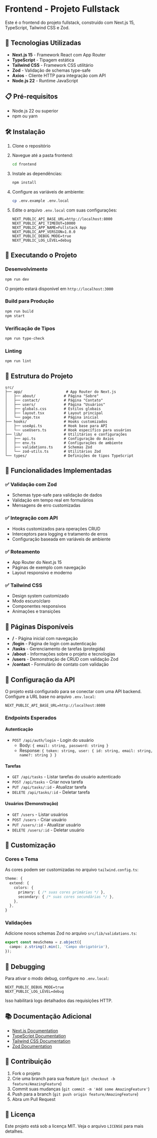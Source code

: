 # Frontend - Projeto Fullstack

Este é o frontend do projeto fullstack, construído com Next.js 15, TypeScript, Tailwind CSS e Zod.

## 🚀 Tecnologias Utilizadas

- **Next.js 15** - Framework React com App Router
- **TypeScript** - Tipagem estática
- **Tailwind CSS** - Framework CSS utilitário
- **Zod** - Validação de schemas type-safe
- **Axios** - Cliente HTTP para integração com API
- **Node.js 22** - Runtime JavaScript

## 📋 Pré-requisitos

- Node.js 22 ou superior
- npm ou yarn

## 🛠️ Instalação

1. Clone o repositório
2. Navegue até a pasta frontend:
   ```bash
   cd frontend
   ```

3. Instale as dependências:
   ```bash
   npm install
   ```

4. Configure as variáveis de ambiente:
   ```bash
   cp .env.example .env.local
   ```

5. Edite o arquivo `.env.local` com suas configurações:
   ```env
   NEXT_PUBLIC_API_BASE_URL=http://localhost:8000
   NEXT_PUBLIC_API_TIMEOUT=10000
   NEXT_PUBLIC_APP_NAME=Fullstack App
   NEXT_PUBLIC_APP_VERSION=1.0.0
   NEXT_PUBLIC_DEBUG_MODE=true
   NEXT_PUBLIC_LOG_LEVEL=debug
   ```

## 🚀 Executando o Projeto

### Desenvolvimento
```bash
npm run dev
```

O projeto estará disponível em `http://localhost:3000`

### Build para Produção
```bash
npm run build
npm start
```

### Verificação de Tipos
```bash
npm run type-check
```

### Linting
```bash
npm run lint
```

## 📁 Estrutura do Projeto

```
src/
├── app/                    # App Router do Next.js
│   ├── about/             # Página "Sobre"
│   ├── contact/           # Página "Contato"
│   ├── users/             # Página "Usuários"
│   ├── globals.css        # Estilos globais
│   ├── layout.tsx         # Layout principal
│   └── page.tsx           # Página inicial
├── hooks/                 # Hooks customizados
│   ├── useApi.ts          # Hook base para API
│   └── useUsers.ts        # Hook específico para usuários
├── lib/                   # Utilitários e configurações
│   ├── api.ts             # Configuração do Axios
│   ├── env.ts             # Configurações de ambiente
│   ├── validations.ts     # Schemas Zod
│   └── zod-utils.ts       # Utilitários Zod
└── types/                 # Definições de tipos TypeScript
```

## 🔧 Funcionalidades Implementadas

### ✅ Validação com Zod
- Schemas type-safe para validação de dados
- Validação em tempo real em formulários
- Mensagens de erro customizadas

### ✅ Integração com API
- Hooks customizados para operações CRUD
- Interceptors para logging e tratamento de erros
- Configuração baseada em variáveis de ambiente

### ✅ Roteamento
- App Router do Next.js 15
- Páginas de exemplo com navegação
- Layout responsivo e moderno

### ✅ Tailwind CSS
- Design system customizado
- Modo escuro/claro
- Componentes responsivos
- Animações e transições

## 📄 Páginas Disponíveis

- **/** - Página inicial com navegação
- **/login** - Página de login com autenticação
- **/tasks** - Gerenciamento de tarefas (protegida)
- **/about** - Informações sobre o projeto e tecnologias
- **/users** - Demonstração de CRUD com validação Zod
- **/contact** - Formulário de contato com validação

## 🔌 Configuração da API

O projeto está configurado para se conectar com uma API backend. Configure a URL base no arquivo `.env.local`:

```env
NEXT_PUBLIC_API_BASE_URL=http://localhost:8000
```

### Endpoints Esperados

#### Autenticação
- `POST /api/auth/login` - Login do usuário
  - Body: `{ email: string, password: string }`
  - Response: `{ token: string, user: { id: string, email: string, name?: string } }`

#### Tarefas
- `GET /api/tasks` - Listar tarefas do usuário autenticado
- `POST /api/tasks` - Criar nova tarefa
- `PUT /api/tasks/:id` - Atualizar tarefa
- `DELETE /api/tasks/:id` - Deletar tarefa

#### Usuários (Demonstração)
- `GET /users` - Listar usuários
- `POST /users` - Criar usuário
- `PUT /users/:id` - Atualizar usuário
- `DELETE /users/:id` - Deletar usuário

## 🎨 Customização

### Cores e Tema
As cores podem ser customizadas no arquivo `tailwind.config.ts`:

```typescript
theme: {
  extend: {
    colors: {
      primary: { /* suas cores primárias */ },
      secondary: { /* suas cores secundárias */ },
    },
  },
}
```

### Validações
Adicione novos schemas Zod no arquivo `src/lib/validations.ts`:

```typescript
export const meuSchema = z.object({
  campo: z.string().min(1, 'Campo obrigatório'),
});
```

## 🐛 Debugging

Para ativar o modo debug, configure no `.env.local`:

```env
NEXT_PUBLIC_DEBUG_MODE=true
NEXT_PUBLIC_LOG_LEVEL=debug
```

Isso habilitará logs detalhados das requisições HTTP.

## 📚 Documentação Adicional

- [Next.js Documentation](https://nextjs.org/docs)
- [TypeScript Documentation](https://www.typescriptlang.org/docs/)
- [Tailwind CSS Documentation](https://tailwindcss.com/docs)
- [Zod Documentation](https://zod.dev/)

## 🤝 Contribuição

1. Fork o projeto
2. Crie uma branch para sua feature (`git checkout -b feature/AmazingFeature`)
3. Commit suas mudanças (`git commit -m 'Add some AmazingFeature'`)
4. Push para a branch (`git push origin feature/AmazingFeature`)
5. Abra um Pull Request

## 📝 Licença

Este projeto está sob a licença MIT. Veja o arquivo `LICENSE` para mais detalhes.